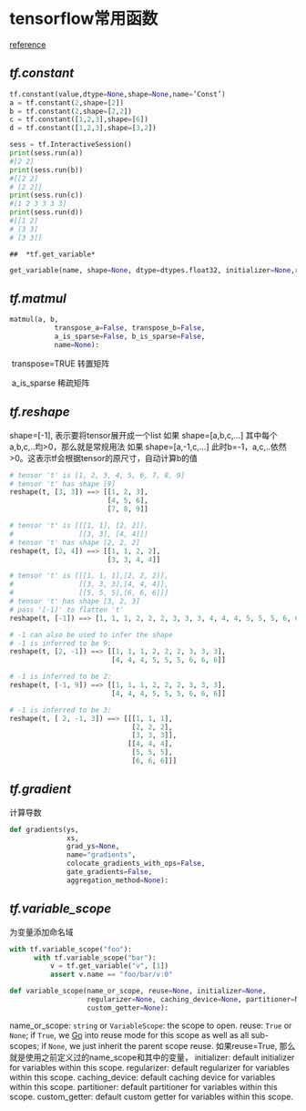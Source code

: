 #  **tensorflow常用函数**

[reference](http://blog.csdn.net/u014595019/article/details/52805444)

## *tf.constant*

```python
tf.constant(value,dtype=None,shape=None,name=’Const’) 
a = tf.constant(2,shape=[2])
b = tf.constant(2,shape=[2,2])
c = tf.constant([1,2,3],shape=[6])
d = tf.constant([1,2,3],shape=[3,2])

sess = tf.InteractiveSession()
print(sess.run(a))
#[2 2]
print(sess.run(b))
#[[2 2]
# [2 2]]
print(sess.run(c))
#[1 2 3 3 3 3]
print(sess.run(d))
#[[1 2]
# [3 3]
# [3 3]]
```

	##  *tf.get_variable*

```python
get_variable(name, shape=None, dtype=dtypes.float32, initializer=None,regularizer=None, trainable=True, collections=None,caching_device=None, partitioner=None, validate_shape=True,custom_getter=None):
```

## *tf.matmul*

```python
matmul(a, b,
           transpose_a=False, transpose_b=False,
           a_is_sparse=False, b_is_sparse=False,
           name=None):
```

​	transpose=TRUE 转置矩阵

​	a_is_sparse 稀疏矩阵

## *tf.reshape*

shape=[-1], 表示要将tensor展开成一个list 
如果 shape=[a,b,c,…] 其中每个a,b,c,..均>0，那么就是常规用法 
如果 shape=[a,-1,c,…] 此时b=-1，a,c,..依然>0。这表示tf会根据tensor的原尺寸，自动计算b的值

```python
# tensor 't' is [1, 2, 3, 4, 5, 6, 7, 8, 9]
# tensor 't' has shape [9]
reshape(t, [3, 3]) ==> [[1, 2, 3],
                        [4, 5, 6],
                        [7, 8, 9]]

# tensor 't' is [[[1, 1], [2, 2]],
#                [[3, 3], [4, 4]]]
# tensor 't' has shape [2, 2, 2]
reshape(t, [2, 4]) ==> [[1, 1, 2, 2],
                        [3, 3, 4, 4]]

# tensor 't' is [[[1, 1, 1],[2, 2, 2]],
#                [[3, 3, 3],[4, 4, 4]],
#                [[5, 5, 5],[6, 6, 6]]]
# tensor 't' has shape [3, 2, 3]
# pass '[-1]' to flatten 't'
reshape(t, [-1]) ==> [1, 1, 1, 2, 2, 2, 3, 3, 3, 4, 4, 4, 5, 5, 5, 6, 6, 6]

# -1 can also be used to infer the shape
# -1 is inferred to be 9:
reshape(t, [2, -1]) ==> [[1, 1, 1, 2, 2, 2, 3, 3, 3],
                         [4, 4, 4, 5, 5, 5, 6, 6, 6]]

# -1 is inferred to be 2:
reshape(t, [-1, 9]) ==> [[1, 1, 1, 2, 2, 2, 3, 3, 3],
                         [4, 4, 4, 5, 5, 5, 6, 6, 6]]

# -1 is inferred to be 3:
reshape(t, [ 2, -1, 3]) ==> [[[1, 1, 1],
                              [2, 2, 2],
                              [3, 3, 3]],
                             [[4, 4, 4],
                              [5, 5, 5],
                              [6, 6, 6]]]
```

## *tf.gradient*

计算导数

```python
def gradients(ys,
              xs,
              grad_ys=None,
              name="gradients",
              colocate_gradients_with_ops=False,
              gate_gradients=False,
              aggregation_method=None):
```

## *tf.variable_scope*

为变量添加命名域

```python
with tf.variable_scope("foo"):
      with tf.variable_scope("bar"):
          v = tf.get_variable("v", [1])
          assert v.name == "foo/bar/v:0"
```

```python
def variable_scope(name_or_scope, reuse=None, initializer=None,
                   regularizer=None, caching_device=None, partitioner=None,
                   custom_getter=None):
```

name_or_scope: `string` or `VariableScope`: the scope to open. 
reuse: `True` or `None`; if `True`, we [Go](http://lib.csdn.net/base/go) into reuse mode for this scope as well as all sub-scopes; if `None`, we just inherit the parent scope reuse. 如果reuse=True, 那么就是使用之前定义过的name_scope和其中的变量， 
initializer: default initializer for variables within this scope. 
regularizer: default regularizer for variables within this scope. 
caching_device: default caching device for variables within this scope. 
partitioner: default partitioner for variables within this scope. 
custom_getter: default custom getter for variables within this scope.

